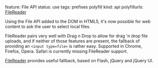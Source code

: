 feature: File API
status: use
tags: prefixes polyfill
kind: api
polyfillurls: [FileReader](https://github.com/Jahdrien/FileReader)

Using the File API added to the DOM in HTML5, it's now possible for web content to ask the user to select local files.

FileReader pairs very well with Drag n Drop to allow for drag 'n drop file uploads, and if neither of those features are present, the fallback of providing an `<input type=file>` is rather easy.
Supported in Chrome, Firefox, Opera. Safari is currently missing FileReader support.

[FileReader](https://github.com/Jahdrien/FileReader) provides useful fallback, based on Flash, jQuery and jQuery UI.